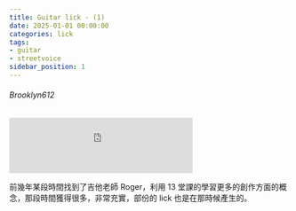 ```yaml
---
title: Guitar lick - (1)
date: 2025-01-01 00:00:00
categories: lick
tags:
- guitar
- streetvoice
sidebar_position: 1
---
```


###### Brooklyn612

<iframe src="https://streetvoice.com/music/embed/?id=746644" width="330" height="100" frameborder="0" marginheight="0" marginwidth="0" scrolling="no"></iframe>


前幾年某段時間找到了吉他老師 Roger，利用 13 堂課的學習更多的創作方面的概念，那段時間獲得很多，非常充實，部份的 lick 也是在那時候產生的。